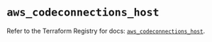 # `aws_codeconnections_host`

Refer to the Terraform Registry for docs: [`aws_codeconnections_host`](https://registry.terraform.io/providers/hashicorp/aws/5.99.0/docs/resources/codeconnections_host).
